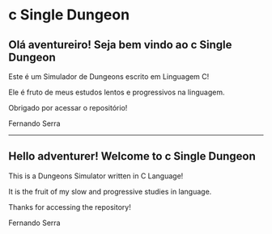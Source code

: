 # c Single Dungeon

## Olá aventureiro! Seja bem vindo ao c Single Dungeon

Este é um Simulador de Dungeons escrito em Linguagem C!

Ele é fruto de meus estudos lentos e progressivos na linguagem.

Obrigado por acessar o repositório!

Fernando Serra

---

## Hello adventurer! Welcome to c Single Dungeon

This is a Dungeons Simulator written in C Language!

It is the fruit of my slow and progressive studies in language.

Thanks for accessing the repository!

Fernando Serra
